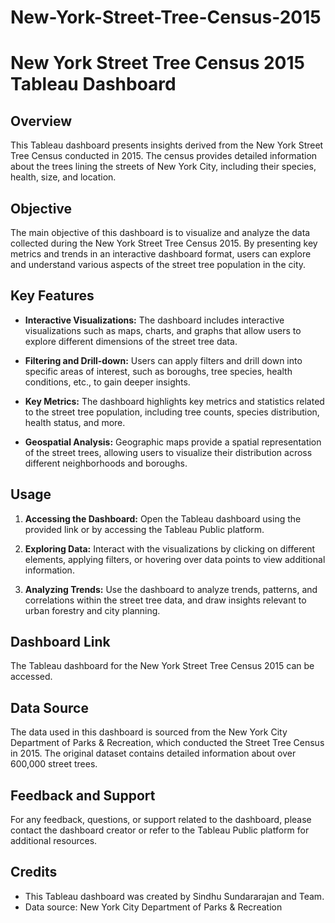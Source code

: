 # New-York-Street-Tree-Census-2015

# New York Street Tree Census 2015 Tableau Dashboard

## Overview
This Tableau dashboard presents insights derived from the New York Street Tree Census conducted in 2015. The census provides detailed information about the trees lining the streets of New York City, including their species, health, size, and location.

## Objective
The main objective of this dashboard is to visualize and analyze the data collected during the New York Street Tree Census 2015. By presenting key metrics and trends in an interactive dashboard format, users can explore and understand various aspects of the street tree population in the city.

## Key Features
- **Interactive Visualizations:** The dashboard includes interactive visualizations such as maps, charts, and graphs that allow users to explore different dimensions of the street tree data.
  
- **Filtering and Drill-down:** Users can apply filters and drill down into specific areas of interest, such as boroughs, tree species, health conditions, etc., to gain deeper insights.
  
- **Key Metrics:** The dashboard highlights key metrics and statistics related to the street tree population, including tree counts, species distribution, health status, and more.
  
- **Geospatial Analysis:** Geographic maps provide a spatial representation of the street trees, allowing users to visualize their distribution across different neighborhoods and boroughs.

## Usage
1. **Accessing the Dashboard:** Open the Tableau dashboard using the provided link or by accessing the Tableau Public platform.
   
2. **Exploring Data:** Interact with the visualizations by clicking on different elements, applying filters, or hovering over data points to view additional information.
   
3. **Analyzing Trends:** Use the dashboard to analyze trends, patterns, and correlations within the street tree data, and draw insights relevant to urban forestry and city planning.

## Dashboard Link
The Tableau dashboard for the New York Street Tree Census 2015 can be accessed.

## Data Source
The data used in this dashboard is sourced from the New York City Department of Parks & Recreation, which conducted the Street Tree Census in 2015. The original dataset contains detailed information about over 600,000 street trees.

## Feedback and Support
For any feedback, questions, or support related to the dashboard, please contact the dashboard creator or refer to the Tableau Public platform for additional resources.

## Credits
- This Tableau dashboard was created by Sindhu Sundararajan and Team.
- Data source: New York City Department of Parks & Recreation

